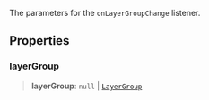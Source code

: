 The parameters for the `onLayerGroupChange` listener.

## Properties

### layerGroup

> **layerGroup**: `null` | [`LayerGroup`](../../client/interfaces/LayerGroup.md)
